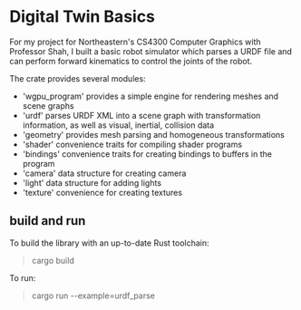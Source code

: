 # Digital Twin Basics
For my project for Northeastern's CS4300 Computer Graphics with Professor Shah, I built a basic robot simulator which parses a URDF file and can perform forward kinematics to control the joints of the robot.

The crate provides several modules:
 - 'wgpu_program' provides a simple engine for rendering meshes and scene graphs
 - 'urdf' parses URDF XML into a scene graph with transformation information, as well as visual, inertial, collision data
 - 'geometry' provides mesh parsing and homogeneous transformations
 - 'shader' convenience traits for compiling shader programs
 - 'bindings' convenience traits for creating bindings to buffers in the program
 - 'camera' data structure for creating camera
 - 'light' data structure for adding lights
 - 'texture' convenience for creating textures

## build and run
To build the library with an up-to-date Rust toolchain:
> cargo build

To run:
> cargo run --example=urdf_parse
